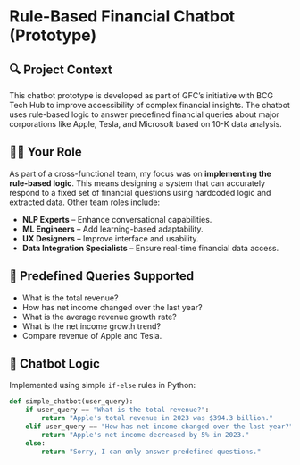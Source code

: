 # Rule-Based Financial Chatbot (Prototype)

## 🔍 Project Context
This chatbot prototype is developed as part of GFC’s initiative with BCG Tech Hub to improve accessibility of complex financial insights. The chatbot uses rule-based logic to answer predefined financial queries about major corporations like Apple, Tesla, and Microsoft based on 10-K data analysis.

## 👨‍💻 Your Role
As part of a cross-functional team, my focus was on **implementing the rule-based logic**. This means designing a system that can accurately respond to a fixed set of financial questions using hardcoded logic and extracted data. Other team roles include:
- **NLP Experts** – Enhance conversational capabilities.
- **ML Engineers** – Add learning-based adaptability.
- **UX Designers** – Improve interface and usability.
- **Data Integration Specialists** – Ensure real-time financial data access.

## 💬 Predefined Queries Supported
- What is the total revenue?
- How has net income changed over the last year?
- What is the average revenue growth rate?
- What is the net income growth trend?
- Compare revenue of Apple and Tesla.

## 🧠 Chatbot Logic
Implemented using simple `if-else` rules in Python:

```python
def simple_chatbot(user_query):
    if user_query == "What is the total revenue?":
        return "Apple's total revenue in 2023 was $394.3 billion."
    elif user_query == "How has net income changed over the last year?":
        return "Apple's net income decreased by 5% in 2023."
    else:
        return "Sorry, I can only answer predefined questions."
